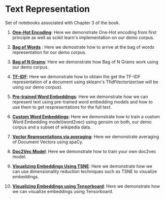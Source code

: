 
# Text Representation

Set of notebooks associated with Chapter 3 of the book.

1. **[One-Hot Encoding](https://github.com/practical-nlp/practical-nlp/blob/master/Ch3/01_OneHotEncoding.ipynb)**: Here we demonstrate One-Hot encoding from first principle as well as scikit learn's implementation on our demo corpus.

2. **[Bag of Words](https://github.com/practical-nlp/practical-nlp/blob/master/Ch3/02_Bag_of_Words.ipynb)** : Here we demostrate how to arrive at the bag of words representation for our demo corpus.
    

3. **[Bag of N Grams](https://github.com/practical-nlp/practical-nlp/blob/master/Ch3/03_Bag_of_N_Grams.ipynb)**: Here we demonstrate how Bag of N Grams work using our demo corpus.

4. **[TF-IDF](https://github.com/practical-nlp/practical-nlp/blob/master/Ch3/04_TF_IDF.ipynb)**: Here we demonstrate how to obtain the get the TF-IDF representation of a document using sklearn's TfidfVectorizer(we will be using our demo corpus). 

5. **[Pre-trained Word Embeddings](https://github.com/practical-nlp/practical-nlp/blob/master/Ch3/05_Pre_Trained_Word_Embeddings.ipynb)**: Here we demonstrate how we can represent text using pre-trained word embedding models and how to use them to get respresentations for the full text.

6. **[Custom Word Embeddings](https://github.com/practical-nlp/practical-nlp/blob/master/Ch3/06_Training_embeddings_using_gensim.ipynb)**: Here we demonstrate how to train a custom Word Embedding model(word2vec) using gensim on both, our demo corpus and a subset of wikipedia data.

7. **[Vector Representations via averaging](https://github.com/practical-nlp/practical-nlp/blob/master/Ch3/07_DocVectors_using_averaging_Via_spacy.ipynb)**: Here we demonstrate averaging of Document Vectors using spaCy.

8. **[Doc2Vec Model](https://github.com/practical-nlp/practical-nlp/blob/master/Ch3/08_Training_Dov2Vec_using_Gensim.ipynb)**: Here we demonstrate how to train your own doc2vec model.

9. **[Visualizing Embeddings Using TSNE](https://github.com/practical-nlp/practical-nlp/blob/master/Ch3/09_Visualizing_Embeddings_Using_TSNE.ipynb)**: Here we demonstrate how we can use dimensionality reduction techniques such as TSNE to visualize embeddings.

10. **[Visualizing Embeddings using Tensorboard](https://github.com/practical-nlp/practical-nlp/blob/master/Ch3/10_Visualizing_Embeddings_using_Tensorboard.ipynb)**: Here we demonstrate how we can visualize embeddings using Tensorboard.
